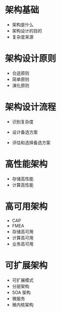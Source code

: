 # 架构基础

- 架构是什么
- 架构设计的目的
- 复杂度来源

# 架构设计原则

- 合适原则
- 简单原则
- 演化原则

# 架构设计流程

- 识别复杂度
- 设计备选方案

- 评估和选择备选方案

# 高性能架构

- 存储高性能
- 计算高性能

# 高可用架构

- CAP
- FMEA
- 存储高可用
- 计算高可用
- 业务高可用

# 可扩展架构

- 可扩展模式
- 分层架构
- SOA 架构
- 微服务
- 微内核架构

